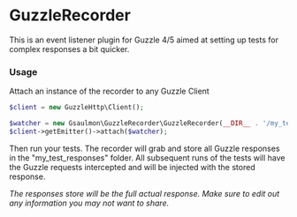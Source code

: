GuzzleRecorder
==============

This is an event listener plugin for Guzzle 4/5 aimed at setting up tests for complex responses a bit quicker.

### Usage

Attach an instance of the recorder to any Guzzle Client

```php
$client = new GuzzleHttp\Client();

$watcher = new Gsaulmon\GuzzleRecorder\GuzzleRecorder(__DIR__ . '/my_test_responses');
$client->getEmitter()->attach($watcher);

```

Then run your tests. The recorder will grab and store all Guzzle responses in the "my_test_responses" folder.
All subsequent runs of the tests will have the Guzzle requests intercepted and will be injected with the stored response.


*The responses store will be the full actual response. Make sure to edit out any information you may not want to share.*
